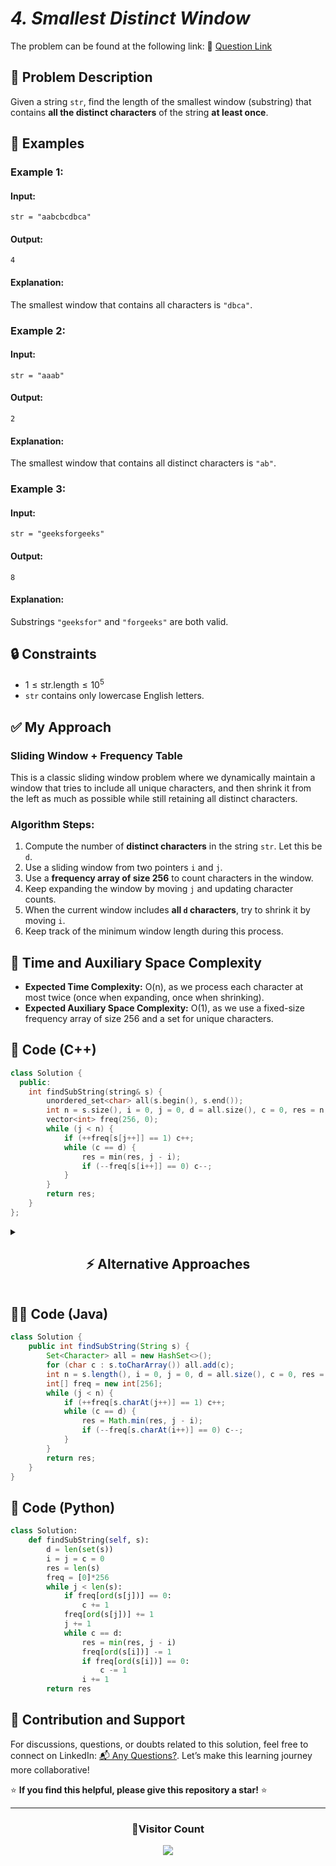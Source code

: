 # _4. Smallest Distinct Window_

The problem can be found at the following link: 🔗 [Question Link](https://www.geeksforgeeks.org/problems/smallest-distant-window3132/1)

## **🧩 Problem Description**

Given a string `str`, find the length of the smallest window (substring) that contains **all the distinct characters** of the string **at least once**.

## **📘 Examples**

### **Example 1:**

#### **Input:**

`str = "aabcbcdbca"`

#### **Output:**

`4`

#### **Explanation:**

The smallest window that contains all characters is `"dbca"`.

### **Example 2:**

#### **Input:**

`str = "aaab"`

#### **Output:**

`2`

#### **Explanation:**

The smallest window that contains all distinct characters is `"ab"`.

### **Example 3:**

#### **Input:**

`str = "geeksforgeeks"`

#### **Output:**

`8`

#### **Explanation:**

Substrings `"geeksfor"` and `"forgeeks"` are both valid.

## **🔒 Constraints**

- $1 \leq \text{str.length} \leq 10^5$
- `str` contains only lowercase English letters.

## **✅ My Approach**

### **Sliding Window + Frequency Table**

This is a classic sliding window problem where we dynamically maintain a window that tries to include all unique characters, and then shrink it from the left as much as possible while still retaining all distinct characters.

### **Algorithm Steps:**

1. Compute the number of **distinct characters** in the string `str`. Let this be `d`.
2. Use a sliding window from two pointers `i` and `j`.
3. Use a **frequency array of size 256** to count characters in the window.
4. Keep expanding the window by moving `j` and updating character counts.
5. When the current window includes **all `d` characters**, try to shrink it by moving `i`.
6. Keep track of the minimum window length during this process.

## **🧮 Time and Auxiliary Space Complexity**

- **Expected Time Complexity:** O(n), as we process each character at most twice (once when expanding, once when shrinking).
- **Expected Auxiliary Space Complexity:** O(1), as we use a fixed-size frequency array of size 256 and a set for unique characters.

## **🧠 Code (C++)**

```cpp
class Solution {
  public:
    int findSubString(string& s) {
        unordered_set<char> all(s.begin(), s.end());
        int n = s.size(), i = 0, j = 0, d = all.size(), c = 0, res = n;
        vector<int> freq(256, 0);
        while (j < n) {
            if (++freq[s[j++]] == 1) c++;
            while (c == d) {
                res = min(res, j - i);
                if (--freq[s[i++]] == 0) c--;
            }
        }
        return res;
    }
};
```

<details>
<summary><h2 align="center">⚡ Alternative Approaches</h2></summary>

## 📊 **2️⃣ HashMap instead of Frequency Array**

### **Algorithm Steps:**

1. Use a sliding window with two pointers.
2. Maintain a `HashMap<char, int>` instead of a fixed-size frequency array.
3. Track how many unique characters are currently in the window and shrink from left when all are found.

```cpp
class Solution {
  public:
    int findSubString(string& s) {
        unordered_set<char> all(s.begin(), s.end());
        unordered_map<char, int> freq;
        int d = all.size(), c = 0, i = 0, res = s.size();
        for (int j = 0; j < s.size(); ++j) {
            if (++freq[s[j]] == 1) c++;
            while (c == d) {
                res = min(res, j - i + 1);
                if (--freq[s[i++]] == 0) c--;
            }
        }
        return res;
    }
};
```

### ✅ **Why This Approach?**

- Flexible for Unicode/extended character sets.
- Easier to extend for character frequency-based problems.

#### 📝 **Complexity Analysis:**

- **Time:** O(n)
- **Auxiliary Space:** O(n)

## 📊 **3️⃣ Dynamic Character Indexing with Array Shrink**

### **Algorithm Steps:**

1. Store the last seen index of characters.
2. Maintain a window with a queue (or vector) of indices.
3. Use a `Set` to track which distinct characters are present.
4. When the current window has all characters, update result.

```cpp
class Solution {
  public:
    int findSubString(string& s) {
        unordered_set<char> all(s.begin(), s.end());
        unordered_map<char, int> last;
        int res = s.size(), count = 0;
        for (int i = 0, j = 0; j < s.size(); ++j) {
            last[s[j]]++;
            while (last.size() == all.size()) {
                res = min(res, j - i + 1);
                if (--last[s[i]] == 0) last.erase(s[i]);
                i++;
            }
        }
        return res;
    }
};
```

### ✅ **Why This Approach?**

- Another variation with similar runtime but more dynamic character tracking.

#### 📝 **Complexity Analysis:**

- **Time:** O(n)
- **Auxiliary Space:** O(n)

## 🆚 **Comparison of Approaches**

| **Approach**                   | ⏱️ **Time** | 🗂️ **Space** | ✅ **Pros**                                 | ⚠️ **Cons**                       |
| ------------------------------ | ----------- | ------------ | ------------------------------------------- | --------------------------------- |
| Frequency Array Sliding Window | 🟢 O(n)     | 🟢 O(1)      | Fastest, uses fixed array                   | ASCII-bound only                  |
| HashMap-Based Sliding Window   | 🟢 O(n)     | 🟢 O(n)      | Generalized for any char set                | Slightly more overhead than array |
| Last-Seen Map-Based Window     | 🟢 O(n)     | 🟢 O(n)      | Flexible, works well with character streams | More complex to implement         |

### ✅ **Best Choice?**

| **Scenario**                                            | **Recommended Approach**          |
| ------------------------------------------------------- | --------------------------------- |
| Fastest solution for standard ASCII strings             | 🥇 Frequency Array Sliding Window |
| Extended characters / multilingual string compatibility | 🥈 HashMap-Based Sliding Window   |
| Handling character streams or online inputs dynamically | 🥉 Last-Seen Map-Based Window     |

</details>

## **🧑‍💻 Code (Java)**

```java
class Solution {
    public int findSubString(String s) {
        Set<Character> all = new HashSet<>();
        for (char c : s.toCharArray()) all.add(c);
        int n = s.length(), i = 0, j = 0, d = all.size(), c = 0, res = n;
        int[] freq = new int[256];
        while (j < n) {
            if (++freq[s.charAt(j++)] == 1) c++;
            while (c == d) {
                res = Math.min(res, j - i);
                if (--freq[s.charAt(i++)] == 0) c--;
            }
        }
        return res;
    }
}
```

## **🐍 Code (Python)**

```python
class Solution:
    def findSubString(self, s):
        d = len(set(s))
        i = j = c = 0
        res = len(s)
        freq = [0]*256
        while j < len(s):
            if freq[ord(s[j])] == 0:
                c += 1
            freq[ord(s[j])] += 1
            j += 1
            while c == d:
                res = min(res, j - i)
                freq[ord(s[i])] -= 1
                if freq[ord(s[i])] == 0:
                    c -= 1
                i += 1
        return res
```

## 🧠 Contribution and Support

For discussions, questions, or doubts related to this solution, feel free to connect on LinkedIn: [📬 Any Questions?](https://www.linkedin.com/in/patel-hetkumar-sandipbhai-8b110525a/). Let’s make this learning journey more collaborative!

⭐ **If you find this helpful, please give this repository a star!** ⭐

---

<div align="center">
  <h3><b>📍Visitor Count</b></h3>
</div>

<p align="center">
  <img src="https://visitor-badge.laobi.icu/badge?page_id=Hunterdii.GeeksforGeeks-POTD" />
</p>
